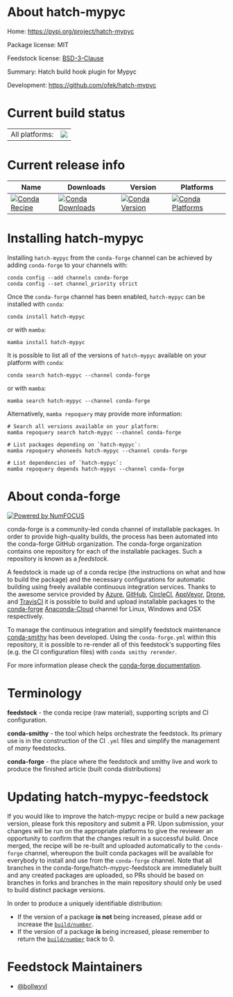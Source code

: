 About hatch-mypyc
=================

Home: https://pypi.org/project/hatch-mypyc

Package license: MIT

Feedstock license: [BSD-3-Clause](https://github.com/conda-forge/hatch-mypyc-feedstock/blob/main/LICENSE.txt)

Summary: Hatch build hook plugin for Mypyc

Development: https://github.com/ofek/hatch-mypyc

Current build status
====================


<table><tr><td>All platforms:</td>
    <td>
      <a href="https://dev.azure.com/conda-forge/feedstock-builds/_build/latest?definitionId=17997&branchName=main">
        <img src="https://dev.azure.com/conda-forge/feedstock-builds/_apis/build/status/hatch-mypyc-feedstock?branchName=main">
      </a>
    </td>
  </tr>
</table>

Current release info
====================

| Name | Downloads | Version | Platforms |
| --- | --- | --- | --- |
| [![Conda Recipe](https://img.shields.io/badge/recipe-hatch--mypyc-green.svg)](https://anaconda.org/conda-forge/hatch-mypyc) | [![Conda Downloads](https://img.shields.io/conda/dn/conda-forge/hatch-mypyc.svg)](https://anaconda.org/conda-forge/hatch-mypyc) | [![Conda Version](https://img.shields.io/conda/vn/conda-forge/hatch-mypyc.svg)](https://anaconda.org/conda-forge/hatch-mypyc) | [![Conda Platforms](https://img.shields.io/conda/pn/conda-forge/hatch-mypyc.svg)](https://anaconda.org/conda-forge/hatch-mypyc) |

Installing hatch-mypyc
======================

Installing `hatch-mypyc` from the `conda-forge` channel can be achieved by adding `conda-forge` to your channels with:

```
conda config --add channels conda-forge
conda config --set channel_priority strict
```

Once the `conda-forge` channel has been enabled, `hatch-mypyc` can be installed with `conda`:

```
conda install hatch-mypyc
```

or with `mamba`:

```
mamba install hatch-mypyc
```

It is possible to list all of the versions of `hatch-mypyc` available on your platform with `conda`:

```
conda search hatch-mypyc --channel conda-forge
```

or with `mamba`:

```
mamba search hatch-mypyc --channel conda-forge
```

Alternatively, `mamba repoquery` may provide more information:

```
# Search all versions available on your platform:
mamba repoquery search hatch-mypyc --channel conda-forge

# List packages depending on `hatch-mypyc`:
mamba repoquery whoneeds hatch-mypyc --channel conda-forge

# List dependencies of `hatch-mypyc`:
mamba repoquery depends hatch-mypyc --channel conda-forge
```


About conda-forge
=================

[![Powered by
NumFOCUS](https://img.shields.io/badge/powered%20by-NumFOCUS-orange.svg?style=flat&colorA=E1523D&colorB=007D8A)](https://numfocus.org)

conda-forge is a community-led conda channel of installable packages.
In order to provide high-quality builds, the process has been automated into the
conda-forge GitHub organization. The conda-forge organization contains one repository
for each of the installable packages. Such a repository is known as a *feedstock*.

A feedstock is made up of a conda recipe (the instructions on what and how to build
the package) and the necessary configurations for automatic building using freely
available continuous integration services. Thanks to the awesome service provided by
[Azure](https://azure.microsoft.com/en-us/services/devops/), [GitHub](https://github.com/),
[CircleCI](https://circleci.com/), [AppVeyor](https://www.appveyor.com/),
[Drone](https://cloud.drone.io/welcome), and [TravisCI](https://travis-ci.com/)
it is possible to build and upload installable packages to the
[conda-forge](https://anaconda.org/conda-forge) [Anaconda-Cloud](https://anaconda.org/)
channel for Linux, Windows and OSX respectively.

To manage the continuous integration and simplify feedstock maintenance
[conda-smithy](https://github.com/conda-forge/conda-smithy) has been developed.
Using the ``conda-forge.yml`` within this repository, it is possible to re-render all of
this feedstock's supporting files (e.g. the CI configuration files) with ``conda smithy rerender``.

For more information please check the [conda-forge documentation](https://conda-forge.org/docs/).

Terminology
===========

**feedstock** - the conda recipe (raw material), supporting scripts and CI configuration.

**conda-smithy** - the tool which helps orchestrate the feedstock.
                   Its primary use is in the construction of the CI ``.yml`` files
                   and simplify the management of *many* feedstocks.

**conda-forge** - the place where the feedstock and smithy live and work to
                  produce the finished article (built conda distributions)


Updating hatch-mypyc-feedstock
==============================

If you would like to improve the hatch-mypyc recipe or build a new
package version, please fork this repository and submit a PR. Upon submission,
your changes will be run on the appropriate platforms to give the reviewer an
opportunity to confirm that the changes result in a successful build. Once
merged, the recipe will be re-built and uploaded automatically to the
`conda-forge` channel, whereupon the built conda packages will be available for
everybody to install and use from the `conda-forge` channel.
Note that all branches in the conda-forge/hatch-mypyc-feedstock are
immediately built and any created packages are uploaded, so PRs should be based
on branches in forks and branches in the main repository should only be used to
build distinct package versions.

In order to produce a uniquely identifiable distribution:
 * If the version of a package **is not** being increased, please add or increase
   the [``build/number``](https://docs.conda.io/projects/conda-build/en/latest/resources/define-metadata.html#build-number-and-string).
 * If the version of a package **is** being increased, please remember to return
   the [``build/number``](https://docs.conda.io/projects/conda-build/en/latest/resources/define-metadata.html#build-number-and-string)
   back to 0.

Feedstock Maintainers
=====================

* [@bollwyvl](https://github.com/bollwyvl/)


